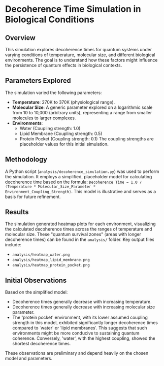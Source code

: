 # Decoherence Time Simulation in Biological Conditions

## Overview
This simulation explores decoherence times for quantum systems under varying conditions of temperature, molecular size, and different biological environments. The goal is to understand how these factors might influence the persistence of quantum effects in biological contexts.

## Parameters Explored
The simulation varied the following parameters:
*   **Temperature**: 270K to 370K (physiological range).
*   **Molecular Size**: A generic parameter explored on a logarithmic scale from 10 to 10,000 (arbitrary units), representing a range from smaller molecules to larger complexes.
*   **Environments**:
    *   Water (Coupling strength: 1.0)
    *   Lipid Membrane (Coupling strength: 0.5)
    *   Protein Pocket (Coupling strength: 0.1)
    The coupling strengths are placeholder values for this initial simulation.

## Methodology
A Python script (`analysis/decoherence_simulation.py`) was used to perform the simulation. It employs a simplified, placeholder model for calculating decoherence time based on the formula: `Decoherence Time = 1.0 / (Temperature * Molecular_Size_Parameter * Environment_Coupling_Strength)`. This model is illustrative and serves as a basis for future refinement.

## Results
The simulation generated heatmap plots for each environment, visualizing the calculated decoherence times across the ranges of temperature and molecular size. These "quantum survival zones" (areas with longer decoherence times) can be found in the `analysis/` folder. Key output files include:
*   `analysis/heatmap_water.png`
*   `analysis/heatmap_lipid_membrane.png`
*   `analysis/heatmap_protein_pocket.png`

## Initial Observations
Based on the simplified model:
*   Decoherence times generally decrease with increasing temperature.
*   Decoherence times generally decrease with increasing molecular size parameter.
*   The 'protein pocket' environment, with its lower assumed coupling strength in this model, exhibited significantly longer decoherence times compared to 'water' or 'lipid membranes'. This suggests that such environments might be more conducive to sustaining quantum coherence. Conversely, 'water', with the highest coupling, showed the shortest decoherence times.

These observations are preliminary and depend heavily on the chosen model and parameters.

